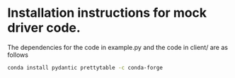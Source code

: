 # Installation instructions for mock driver code.

The dependencies for the code in example.py and the code in client/ are as follows

```bash
conda install pydantic prettytable -c conda-forge
```

